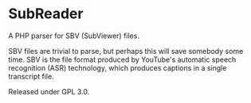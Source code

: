 SubReader
=========

A PHP parser for SBV (SubViewer) files.

SBV files are trivial to parse, but perhaps this will save somebody some time. SBV is the file format produced by YouTube's automatic speech recognition (ASR) technology, which produces captions in a single transcript file.

Released under GPL 3.0.
